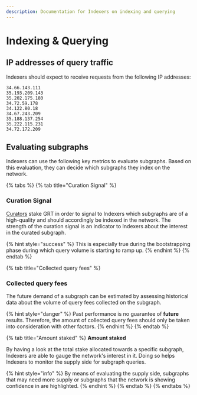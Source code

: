 ```yaml
---
description: Documentation for Indexers on indexing and querying
---
```


# Indexing & Querying

## IP addresses of query traffic

Indexers should expect to receive requests from the following IP addresses:

```
34.66.143.111
35.193.209.143
35.202.175.180
34.72.59.178
34.122.80.18
34.67.243.209
35.188.137.254
35.222.115.231
34.72.172.209
```

## Evaluating subgraphs

Indexers can use the following key metrics to evaluate subgraphs. Based on this evaluation, they can decide which subgraphs they index on the network.

{% tabs %}
{% tab title="Curation Signal" %}
### Curation Signal

[Curators](broken-reference) stake GRT in order to signal to Indexers which subgraphs are of a high-quality and should accordingly be indexed in the network. The strength of the curation signal is an indicator to Indexers about the interest in the curated subgraph.

{% hint style="success" %}
This is especially true during the bootstrapping phase during which query volume is starting to ramp up.
{% endhint %}
{% endtab %}

{% tab title="Collected query fees" %}
### Collected query fees

The future demand of a subgraph can be estimated by assessing historical data about the volume of query fees collected on the subgraph.

{% hint style="danger" %}
Past performance is no guarantee of **future** results. Therefore, the amount of collected query fees should only be taken into consideration with other factors.
{% endhint %}
{% endtab %}

{% tab title="Amount staked" %}
**Amount staked**

By having a look at the total stake allocated towards a specific subgraph, Indexers are able to gauge the network's interest in it. Doing so helps Indexers to monitor the supply side for subgraph queries.

{% hint style="info" %}
By means of evaluating the supply side, subgraphs that may need more supply or subgraphs that the network is showing confidence in are highlighted.
{% endhint %}
{% endtab %}
{% endtabs %}
